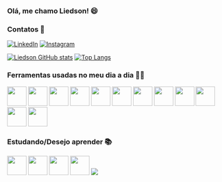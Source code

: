 ### Olá, me chamo Liedson! 😄

### Contatos 📱
[![LinkedIn](https://img.shields.io/badge/LinkedIn-0077B5?style=for-the-badge&logo=linkedin&logoColor=white)](https://www.linkedin.com/in/liedson-augusto-0b10b8215/)
[![Instagram](https://img.shields.io/badge/Instagram-E4405F?style=for-the-badge&logo=instagram&logoColor=white)](https://www.instagram.com/_liedaug/)

[![Liedson GitHub stats](https://github-readme-stats.vercel.app/api?username=LiedsonAugusto&show_icons=true&theme=dark&bg_color=0d1117&hide_border=true)](https://github.com/LiedsonAugusto)
[![Top Langs](https://github-readme-stats.vercel.app/api/top-langs/?username=LiedsonAugusto&layout=compact&hide_border=true&title_color=00bfbf&bg_color=0d1117)](https://github.com/LiedsonAugusto)

### Ferramentas usadas no meu dia a dia 👨‍💻
<div style="display: inline_block">
  <img  width="45px"src="https://cdn.jsdelivr.net/gh/devicons/devicon/icons/python/python-original.svg" />
  <img width="45px"src="https://cdn.jsdelivr.net/gh/devicons/devicon/icons/pycharm/pycharm-original.svg" />
  <img width="45px" src="https://cdn.jsdelivr.net/gh/devicons/devicon/icons/java/java-original-wordmark.svg" />
  <img width="45px"src="https://cdn.jsdelivr.net/gh/devicons/devicon/icons/intellij/intellij-original.svg" />
  <img width="45px"src="https://cdn.jsdelivr.net/gh/devicons/devicon/icons/spring/spring-original.svg" />
  <img width="45px"src="https://cdn.jsdelivr.net/gh/devicons/devicon/icons/html5/html5-original.svg" />
  <img width="45px"src="https://cdn.jsdelivr.net/gh/devicons/devicon/icons/css3/css3-original.svg" />
  <img width="45px"src="https://cdn.jsdelivr.net/gh/devicons/devicon/icons/javascript/javascript-original.svg" />
  <img width="45px"src="https://cdn.jsdelivr.net/gh/devicons/devicon/icons/vscode/vscode-original.svg" />
  <img width="45px"src="https://cdn.jsdelivr.net/gh/devicons/devicon/icons/git/git-original.svg" />
  <img width="45px"src="https://cdn.jsdelivr.net/gh/devicons/devicon/icons/mysql/mysql-original.svg" />
  <img width="45px"src="https://cdn.jsdelivr.net/gh/devicons/devicon/icons/mongodb/mongodb-original.svg" />
</div>

### Estudando/Desejo aprender 📚
<div style="display: inline_block">
  <img width="45px" src="https://cdn.jsdelivr.net/gh/devicons/devicon/icons/react/react-original.svg" />
  <img width="45px"src="https://cdn.jsdelivr.net/gh/devicons/devicon/icons/bootstrap/bootstrap-original.svg" />
  <img width="45px"src="https://cdn.jsdelivr.net/gh/devicons/devicon/icons/sass/sass-original.svg" />
  <img width="45px"src="https://cdn.jsdelivr.net/gh/devicons/devicon/icons/typescript/typescript-original.svg" />
  <img src="https://cdn.jsdelivr.net/gh/devicons/devicon/icons/tailwindcss/tailwindcss-original-wordmark.svg" />

</div><br/>
